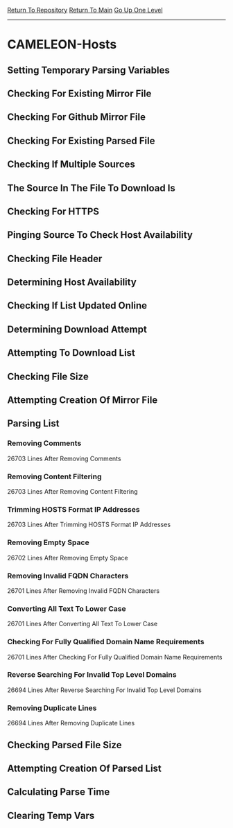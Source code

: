 [Return To Repository](https://github.com/deathbybandaid/piholeparser/)
[Return To Main](https://github.com/deathbybandaid/piholeparser/blob/master/RecentRunLogs/Mainlog.md)
[Go Up One Level](https://github.com/deathbybandaid/piholeparser/blob/master/RecentRunLogs/TopLevelScripts/30-Processing-External-Blacklists.md)
____________________________________
# CAMELEON-Hosts
## Setting Temporary Parsing Variables
## Checking For Existing Mirror File
## Checking For Github Mirror File
## Checking For Existing Parsed File
## Checking If Multiple Sources
## The Source In The File To Download Is
## Checking For HTTPS
## Pinging Source To Check Host Availability
## Checking File Header
## Determining Host Availability
## Checking If List Updated Online
## Determining Download Attempt
## Attempting To Download List
## Checking File Size
## Attempting Creation Of Mirror File
## Parsing List
### Removing Comments
26703 Lines After Removing Comments
### Removing Content Filtering
26703 Lines After Removing Content Filtering
### Trimming HOSTS Format IP Addresses
26703 Lines After Trimming HOSTS Format IP Addresses
### Removing Empty Space
26702 Lines After Removing Empty Space
### Removing Invalid FQDN Characters
26701 Lines After Removing Invalid FQDN Characters
### Converting All Text To Lower Case
26701 Lines After Converting All Text To Lower Case
### Checking For Fully Qualified Domain Name Requirements
26701 Lines After Checking For Fully Qualified Domain Name Requirements
### Reverse Searching For Invalid Top Level Domains
26694 Lines After Reverse Searching For Invalid Top Level Domains
### Removing Duplicate Lines
26694 Lines After Removing Duplicate Lines
## Checking Parsed File Size
## Attempting Creation Of Parsed List
## Calculating Parse Time
## Clearing Temp Vars
